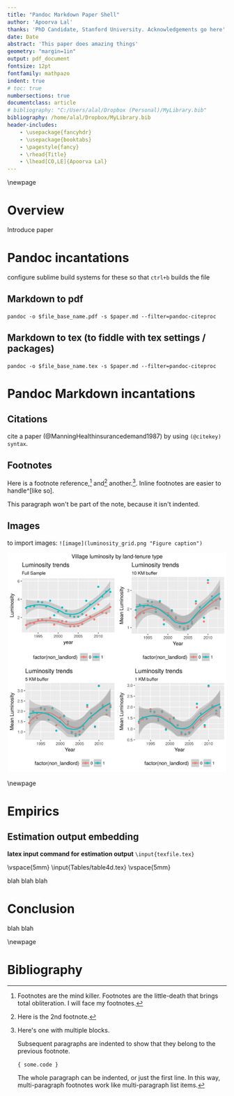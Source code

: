 ```yaml
---
title: "Pandoc Markdown Paper Shell"
author: 'Apoorva Lal'
thanks: 'PhD Candidate, Stanford University. Acknowledgements go here'
date: Date
abstract: 'This paper does amazing things'
geometry: "margin=1in"
output: pdf_document
fontsize: 12pt
fontfamily: mathpazo
indent: true
# toc: true
numbersections: true
documentclass: article
# bibliography: "C:/Users/alal/Dropbox (Personal)/MyLibrary.bib"
bibliography: /home/alal/Dropbox/MyLibrary.bib
header-includes:
    - \usepackage{fancyhdr}
    - \usepackage{booktabs}
    - \pagestyle{fancy}
    - \rhead{Title}
    - \lhead[CO,LE]{Apoorva Lal}
---
```


\newpage

# Overview

Introduce paper

# Pandoc incantations

configure sublime build systems for these so that `ctrl+b` builds the
file

## Markdown to pdf

`pandoc -o $file_base_name.pdf -s $paper.md --filter=pandoc-citeproc`

## Markdown to tex (to fiddle with tex settings / packages)

`pandoc -o $file_base_name.tex -s $paper.md --filter=pandoc-citeproc`

# Pandoc Markdown incantations

## Citations

cite a paper (@ManningHealthinsurancedemand1987) by using `(@citekey)
syntax`.

## Footnotes

Here is a footnote reference,[^1] and[^2] another.[^longnote]. Inline
footnotes are easier to handle^[like so].

[^1]: Footnotes are the mind killer. Footnotes are the little-death
    that brings total obliteration. I will face my footnotes.

[^2]: Here is the 2nd footnote.

[^longnote]: Here's one with multiple blocks.

    Subsequent paragraphs are indented to show that they
belong to the previous footnote.

        { some.code }

    The whole paragraph can be indented, or just the first
    line.  In this way, multi-paragraph footnotes work like
    multi-paragraph list items.

This paragraph won't be part of the note, because it
isn't indented.


## Images

to import images:
`![image](luminosity_grid.png "Figure caption")`

![image](Figs/luminosity_grid.png "Figure caption")

\newpage

# Empirics

## Estimation output embedding

**latex input command for estimation output** `\input{texfile.tex}`

\vspace{5mm}
\input{Tables/table4d.tex}
\vspace{5mm}

blah blah blah

# Conclusion

blah blah

\newpage

# Bibliography
